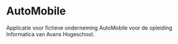 # AutoMobile
Applicatie voor fictieve onderneming AutoMobile voor de opleiding Informatica van Avans Hogeschool.
